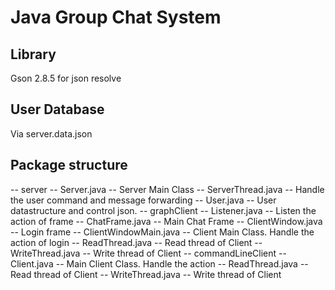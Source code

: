 # Java Group Chat System
## **Library**
  Gson 2.8.5 for json resolve
## **User Database**
  Via server.data.json
## **Package structure**
  -- server
    -- Server.java -- Server Main Class
    -- ServerThread.java -- Handle the user command and message forwarding
    -- User.java -- User datastructure and control json.
  -- graphClient
    -- Listener.java -- Listen the action of frame
    -- ChatFrame.java -- Main Chat Frame
    -- ClientWindow.java -- Login frame
    -- ClientWindowMain.java -- Client Main Class. Handle the action of login
    -- ReadThread.java -- Read thread of Client
    -- WriteThread.java -- Write thread of Client
  -- commandLineClient
    -- Client.java -- Main Client Class. Handle the action
    -- ReadThread.java -- Read thread of Client
    -- WriteThread.java -- Write thread of Client
 
